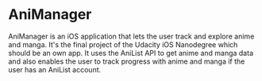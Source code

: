 # AniManager
AniManager is an iOS application that lets the user track and explore anime and manga. It's the final project of the Udacity iOS Nanodegree which should be an own app. It uses the AniList API to get anime and manga data and also enables the user to track progress with anime and manga if the user has an AniList account.
